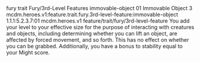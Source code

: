 <ability>
  <metadata>
    <class>fury</class>
    <feature_type>trait</feature_type>
    <file_dpath>Fury/3rd-Level Features</file_dpath>
    <item_id>immovable-object</item_id>
    <item_index>01</item_index>
    <item_name>Immovable Object</item_name>
    <level>3</level>
    <scc>mcdm.heroes.v1:feature.trait.fury.3rd-level-feature:immovable-object</scc>
    <scdc>1.1.1:5.2.3.7:01</scdc>
    <source>mcdm.heroes.v1</source>
    <type>feature/trait/fury/3rd-level-feature</type>
  </metadata>
  <effects>
    <effect type="mundane">You add your level to your effective size for the purpose of interacting with creatures and objects, including determining whether you can lift an object, are affected by forced movement, and so forth. This has no effect on whether you can be grabbed.
Additionally, you have a bonus to stability equal to your Might score.</effect>
  </effects>
</ability>
